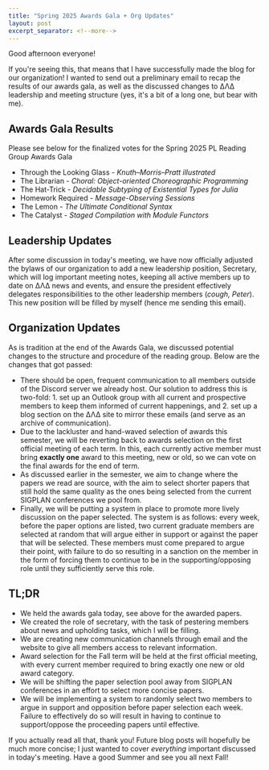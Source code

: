 ```yaml
---
title: "Spring 2025 Awards Gala + Org Updates"
layout: post
excerpt_separator: <!--more-->
---
```


Good afternoon everyone!

If you're seeing this, that means that I have successfully made the blog for our organization! I wanted to send out a preliminary email to recap the results of our awards gala, as well as the discussed changes to ΔΛΔ leadership and meeting structure (yes, it's a bit of a long one, but bear with me).

## Awards Gala Results

Please see below for the finalized votes for the Spring 2025 PL Reading Group Awards Gala

- Through the Looking Glass - _Knuth–Morris–Pratt illustrated_
- The Librarian - _Choral: Object-oriented Choreographic Programming_
- The Hat-Trick - _Decidable Subtyping of Existential Types for Julia_
- Homework Required - _Message-Observing Sessions_
- The Lemon - _The Ultimate Conditional Syntax_
- The Catalyst - _Staged Compilation with Module Functors_

<!--more-->

## Leadership Updates

After some discussion in today's meeting, we have now officially adjusted the bylaws of our organization to add a new leadership position, Secretary, which will log important meeting notes, keeping all active members up to date on ΔΛΔ news and events, and ensure the president effectively delegates responsibilities to the other leadership members (_cough, Peter_). This new position will be filled by myself (hence me sending this email).

## Organization Updates

As is tradition at the end of the Awards Gala, we discussed potential changes to the structure and procedure of the reading group. Below are the changes that got passed:

- There should be open, frequent communication to all members outside of the Discord server we already host. Our solution to address this is two-fold: 1. set up an Outlook group with all current and prospective members to keep them informed of current happenings, and 2. set up a blog section on the ΔΛΔ site to mirror these emails (and serve as an archive of communication).
- Due to the lackluster and hand-waved selection of awards this semester, we will be reverting back to awards selection on the first official meeting of each term. In this, each currently active member must bring **exactly one** award to this meeting, new or old, so we can vote on the final awards for the end of term.
- As discussed earlier in the semester, we aim to change where the papers we read are source, with the aim to select shorter papers that still hold the same quality as the ones being selected from the current SIGPLAN conferences we pool from.
- Finally, we will be putting a system in place to promote more lively discussion on the paper selected. The system is as follows: every week, before the paper options are listed, two current graduate members are selected at random that will argue either in support or against the paper that will be selected. These members must come prepared to argue their point, with failure to do so resulting in a sanction on the member in the form of forcing them to continue to be in the supporting/opposing role until they sufficiently serve this role.

## TL;DR

- We held the awards gala today, see above for the awarded papers.
- We created the role of secretary, with the task of pestering members about news and upholding tasks, which I will be filling.
- We are creating new communication channels through email and the website to give all members access to relevant information.
- Award selection for the Fall term will be held at the first official meeting, with every current member required to bring exactly one new or old award category.
- We will be shifting the paper selection pool away from SIGPLAN conferences in an effort to select more concise papers.
- We will be implementing a system to randomly select two members to argue in support and opposition before paper selection each week. Failure to effectively do so will result in having to continue to support/oppose the proceeding papers until effective.

If you actually read all that, thank you! Future blog posts will hopefully be much more concise; I just wanted to cover _everything_ important discussed in today's meeting. Have a good Summer and see you all next Fall!
